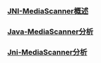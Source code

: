 ### [JNI-MediaScanner概述](https://github.com/ningbaoqi/JNI/blob/master/README-1MediaScanner.md)
### [Java-MediaScanner分析](https://github.com/ningbaoqi/JNI/blob/master/README-2MediaScanner.md)
### [Jni-MediaScanner分析](https://github.com/ningbaoqi/JNI/blob/master/README-3MediaScanner.md)
